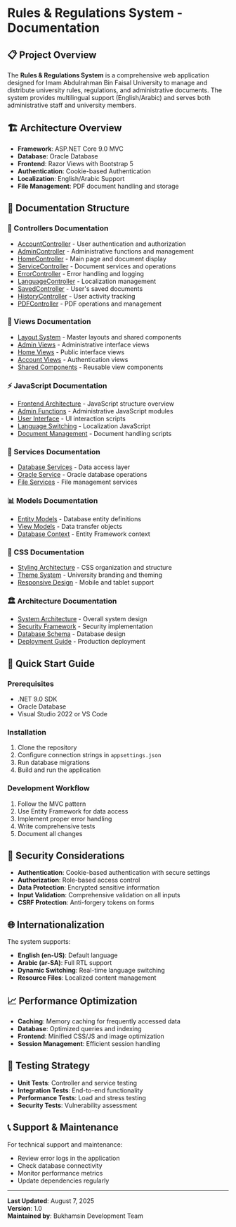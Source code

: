 # Rules & Regulations System - Documentation

## 📋 Project Overview

The **Rules & Regulations System** is a comprehensive web application designed for Imam Abdulrahman Bin Faisal University to manage and distribute university rules, regulations, and administrative documents. The system provides multilingual support (English/Arabic) and serves both administrative staff and university members.

## 🏗️ Architecture Overview

- **Framework**: ASP.NET Core 9.0 MVC
- **Database**: Oracle Database
- **Frontend**: Razor Views with Bootstrap 5
- **Authentication**: Cookie-based Authentication
- **Localization**: English/Arabic Support
- **File Management**: PDF document handling and storage

## 📁 Documentation Structure

### 🎯 Controllers Documentation
- [AccountController](./Controllers/AccountController.md) - User authentication and authorization
- [AdminController](./Controllers/AdminController.md) - Administrative functions and management
- [HomeController](./Controllers/HomeController.md) - Main page and document display
- [ServiceController](./Controllers/ServiceController.md) - Document services and operations
- [ErrorController](./Controllers/ErrorController.md) - Error handling and logging
- [LanguageController](./Controllers/LanguageController.md) - Localization management
- [SavedController](./Controllers/SavedController.md) - User's saved documents
- [HistoryController](./Controllers/HistoryController.md) - User activity tracking
- [PDFController](./Controllers/PDFController.md) - PDF operations and management

### 🎨 Views Documentation
- [Layout System](./Views/Layout-System.md) - Master layouts and shared components
- [Admin Views](./Views/Admin-Views.md) - Administrative interface views
- [Home Views](./Views/Home-Views.md) - Public interface views
- [Account Views](./Views/Account-Views.md) - Authentication views
- [Shared Components](./Views/Shared-Components.md) - Reusable view components

### ⚡ JavaScript Documentation
- [Frontend Architecture](./JavaScript/Frontend-Architecture.md) - JavaScript structure overview
- [Admin Functions](./JavaScript/Admin-Functions.md) - Administrative JavaScript modules
- [User Interface](./JavaScript/User-Interface.md) - UI interaction scripts
- [Language Switching](./JavaScript/Language-Switching.md) - Localization JavaScript
- [Document Management](./JavaScript/Document-Management.md) - Document handling scripts

### 🔧 Services Documentation
- [Database Services](./Services/Database-Services.md) - Data access layer
- [Oracle Service](./Services/Oracle-Service.md) - Oracle database operations
- [File Services](./Services/File-Services.md) - File management services

### 📊 Models Documentation
- [Entity Models](./Models/Entity-Models.md) - Database entity definitions
- [View Models](./Models/View-Models.md) - Data transfer objects
- [Database Context](./Models/Database-Context.md) - Entity Framework context

### 🎨 CSS Documentation
- [Styling Architecture](./CSS/Styling-Architecture.md) - CSS organization and structure
- [Theme System](./CSS/Theme-System.md) - University branding and theming
- [Responsive Design](./CSS/Responsive-Design.md) - Mobile and tablet support

### 🏛️ Architecture Documentation
- [System Architecture](./Architecture/System-Architecture.md) - Overall system design
- [Security Framework](./Architecture/Security-Framework.md) - Security implementation
- [Database Schema](./Architecture/Database-Schema.md) - Database design
- [Deployment Guide](./Architecture/Deployment-Guide.md) - Production deployment

## 🚀 Quick Start Guide

### Prerequisites
- .NET 9.0 SDK
- Oracle Database
- Visual Studio 2022 or VS Code

### Installation
1. Clone the repository
2. Configure connection strings in `appsettings.json`
3. Run database migrations
4. Build and run the application

### Development Workflow
1. Follow the MVC pattern
2. Use Entity Framework for data access
3. Implement proper error handling
4. Write comprehensive tests
5. Document all changes

## 🔐 Security Considerations

- **Authentication**: Cookie-based authentication with secure settings
- **Authorization**: Role-based access control
- **Data Protection**: Encrypted sensitive information
- **Input Validation**: Comprehensive validation on all inputs
- **CSRF Protection**: Anti-forgery tokens on forms

## 🌐 Internationalization

The system supports:
- **English (en-US)**: Default language
- **Arabic (ar-SA)**: Full RTL support
- **Dynamic Switching**: Real-time language switching
- **Resource Files**: Localized content management

## 📈 Performance Optimization

- **Caching**: Memory caching for frequently accessed data
- **Database**: Optimized queries and indexing
- **Frontend**: Minified CSS/JS and image optimization
- **Session Management**: Efficient session handling

## 🧪 Testing Strategy

- **Unit Tests**: Controller and service testing
- **Integration Tests**: End-to-end functionality
- **Performance Tests**: Load and stress testing
- **Security Tests**: Vulnerability assessment

## 📞 Support & Maintenance

For technical support and maintenance:
- Review error logs in the application
- Check database connectivity
- Monitor performance metrics
- Update dependencies regularly

---

**Last Updated**: August 7, 2025  
**Version**: 1.0  
**Maintained by**: Bukhamsin Development Team
